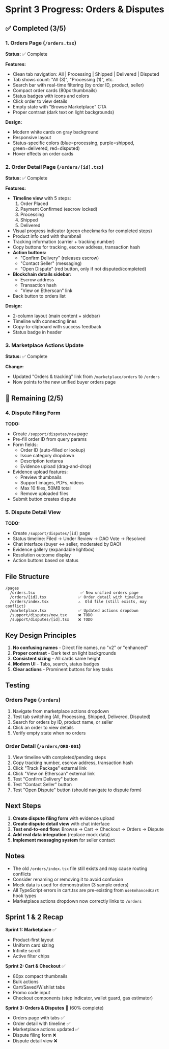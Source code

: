 # Sprint 3 Progress: Orders & Disputes

## ✅ Completed (3/5)

### 1. Orders Page (`/orders.tsx`)
**Status:** ✅ Complete

**Features:**
- Clean tab navigation: All | Processing | Shipped | Delivered | Disputed
- Tab shows count: "All (3)", "Processing (1)", etc.
- Search bar with real-time filtering (by order ID, product, seller)
- Compact order cards (80px thumbnails)
- Status badges with icons and colors
- Click order to view details
- Empty state with "Browse Marketplace" CTA
- Proper contrast (dark text on light backgrounds)

**Design:**
- Modern white cards on gray background
- Responsive layout
- Status-specific colors (blue=processing, purple=shipped, green=delivered, red=disputed)
- Hover effects on order cards

### 2. Order Detail Page (`/orders/[id].tsx`)
**Status:** ✅ Complete

**Features:**
- **Timeline view** with 5 steps:
  1. Order Placed
  2. Payment Confirmed (escrow locked)
  3. Processing
  4. Shipped
  5. Delivered
- Visual progress indicator (green checkmarks for completed steps)
- Product info card with thumbnail
- Tracking information (carrier + tracking number)
- Copy buttons for tracking, escrow address, transaction hash
- **Action buttons:**
  - "Confirm Delivery" (releases escrow)
  - "Contact Seller" (messaging)
  - "Open Dispute" (red button, only if not disputed/completed)
- **Blockchain details sidebar:**
  - Escrow address
  - Transaction hash
  - "View on Etherscan" link
- Back button to orders list

**Design:**
- 2-column layout (main content + sidebar)
- Timeline with connecting lines
- Copy-to-clipboard with success feedback
- Status badge in header

### 3. Marketplace Actions Update
**Status:** ✅ Complete

**Change:**
- Updated "Orders & tracking" link from `/marketplace/orders` to `/orders`
- Now points to the new unified buyer orders page

## 🔄 Remaining (2/5)

### 4. Dispute Filing Form
**TODO:**
- Create `/support/disputes/new` page
- Pre-fill order ID from query params
- Form fields:
  - Order ID (auto-filled or lookup)
  - Issue category dropdown
  - Description textarea
  - Evidence upload (drag-and-drop)
- Evidence upload features:
  - Preview thumbnails
  - Support images, PDFs, videos
  - Max 10 files, 50MB total
  - Remove uploaded files
- Submit button creates dispute

### 5. Dispute Detail View
**TODO:**
- Create `/support/disputes/[id]` page
- Status timeline: Filed → Under Review → DAO Vote → Resolved
- Chat interface (buyer ↔ seller, moderated by DAO)
- Evidence gallery (expandable lightbox)
- Resolution outcome display
- Action buttons based on status

## File Structure

```
/pages
  /orders.tsx                    ✅ New unified orders page
  /orders/[id].tsx              ✅ Order detail with timeline
  /orders/index.tsx             ⚠️  Old file (still exists, may conflict)
  /marketplace.tsx              ✅ Updated actions dropdown
  /support/disputes/new.tsx     ❌ TODO
  /support/disputes/[id].tsx    ❌ TODO
```

## Key Design Principles

1. **No confusing names** - Direct file names, no "v2" or "enhanced"
2. **Proper contrast** - Dark text on light backgrounds
3. **Consistent sizing** - All cards same height
4. **Modern UI** - Tabs, search, status badges
5. **Clear actions** - Prominent buttons for key tasks

## Testing

### Orders Page (`/orders`)
1. Navigate from marketplace actions dropdown
2. Test tab switching (All, Processing, Shipped, Delivered, Disputed)
3. Search for orders by ID, product name, or seller
4. Click an order to view details
5. Verify empty state when no orders

### Order Detail (`/orders/ORD-001`)
1. View timeline with completed/pending steps
2. Copy tracking number, escrow address, transaction hash
3. Click "Track Package" external link
4. Click "View on Etherscan" external link
5. Test "Confirm Delivery" button
6. Test "Contact Seller" button
7. Test "Open Dispute" button (should navigate to dispute form)

## Next Steps

1. **Create dispute filing form** with evidence upload
2. **Create dispute detail view** with chat interface
3. **Test end-to-end flow:** Browse → Cart → Checkout → Orders → Dispute
4. **Add real data integration** (replace mock data)
5. **Implement messaging system** for seller contact

## Notes

- The old `/orders/index.tsx` file still exists and may cause routing conflicts
- Consider renaming or removing it to avoid confusion
- Mock data is used for demonstration (3 sample orders)
- All TypeScript errors in cart.tsx are pre-existing from `useEnhancedCart` hook types
- Marketplace actions dropdown now correctly links to `/orders`

## Sprint 1 & 2 Recap

**Sprint 1: Marketplace** ✅
- Product-first layout
- Uniform card sizing
- Infinite scroll
- Active filter chips

**Sprint 2: Cart & Checkout** ✅
- 80px compact thumbnails
- Bulk actions
- Cart/Saved/Wishlist tabs
- Promo code input
- Checkout components (step indicator, wallet guard, gas estimator)

**Sprint 3: Orders & Disputes** 🔄 (60% complete)
- Orders page with tabs ✅
- Order detail with timeline ✅
- Marketplace actions updated ✅
- Dispute filing form ❌
- Dispute detail view ❌
